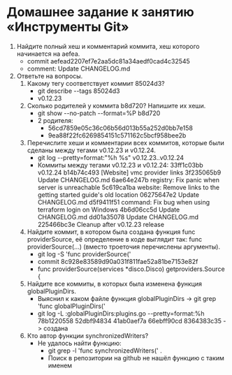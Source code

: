 # Домашнее задание к занятию «Инструменты Git»

1. Найдите полный хеш и комментарий коммита, хеш которого начинается на aefea.
   - commit aefead2207ef7e2aa5dc81a34aedf0cad4c32545
   - comment: Update CHANGELOG.md
2. Ответьте на вопросы. 
   1. Какому тегу соответствует коммит 85024d3?
      - git describe --tags 85024d3
      - v0.12.23
   2. Сколько родителей у коммита b8d720? Напишите их хеши.
      - git show --no-patch --format=%P b8d720
      - 2 родителя:
        - 56cd7859e05c36c06b56d013b55a252d0bb7e158
        - 9ea88f22fc6269854151c571162c5bcf958bee2b
   3. Перечислите хеши и комментарии всех коммитов, которые были сделаны между тегами v0.12.23 и v0.12.24.
      - git log --pretty=format:"%h %s" v0.12.23..v0.12.24
      - Коммиты между тегами v0.12.23 и v0.12.24:
        33ff1c03bb v0.12.24
        b14b74c493 [Website] vmc provider links
        3f235065b9 Update CHANGELOG.md
        6ae64e247b registry: Fix panic when server is unreachable
        5c619ca1ba website: Remove links to the getting started guide's old location
        06275647e2 Update CHANGELOG.md
        d5f9411f51 command: Fix bug when using terraform login on Windows
        4b6d06cc5d Update CHANGELOG.md
        dd01a35078 Update CHANGELOG.md
        225466bc3e Cleanup after v0.12.23 release
   4. Найдите коммит, в котором была создана функция func providerSource, её определение в коде выглядит так: func providerSource(...) (вместо троеточия перечислены аргументы).
      - git log -S 'func providerSource('
      - commit 8c928e83589d90a031f811fae52a81be7153e82f
      - func providerSource(services *disco.Disco) getproviders.Source {
   5. Найдите все коммиты, в которых была изменена функция globalPluginDirs.
      - Выяснил к каком файле функция globalPluginDirs -> git grep 'func globalPluginDirs('
      - git log -L :globalPluginDirs:plugins.go --pretty=format:%h
        78b1220558
        52dbf94834
        41ab0aef7a
        66ebff90cd
        8364383c35 -> создана
   6. Кто автор функции synchronizedWriters?
      - Не удалось найти функцию:
        - git grep -l 'func synchronizedWriters(' .
        - Поиск в репозитории на github не нашёл функцию с таким именем 